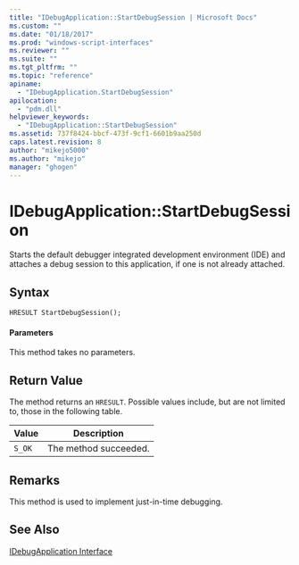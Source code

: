 ```yaml
---
title: "IDebugApplication::StartDebugSession | Microsoft Docs"
ms.custom: ""
ms.date: "01/18/2017"
ms.prod: "windows-script-interfaces"
ms.reviewer: ""
ms.suite: ""
ms.tgt_pltfrm: ""
ms.topic: "reference"
apiname: 
  - "IDebugApplication.StartDebugSession"
apilocation: 
  - "pdm.dll"
helpviewer_keywords: 
  - "IDebugApplication::StartDebugSession"
ms.assetid: 737f8424-bbcf-473f-9cf1-6601b9aa250d
caps.latest.revision: 8
author: "mikejo5000"
ms.author: "mikejo"
manager: "ghogen"
---
```

# IDebugApplication::StartDebugSession
Starts the default debugger integrated development environment (IDE) and attaches a debug session to this application, if one is not already attached.  
  
## Syntax  
  
```  
HRESULT StartDebugSession();  
```  
  
#### Parameters  
 This method takes no parameters.  
  
## Return Value  
 The method returns an `HRESULT`. Possible values include, but are not limited to, those in the following table.  
  
|Value|Description|  
|-----------|-----------------|  
|`S_OK`|The method succeeded.|  
  
## Remarks  
 This method is used to implement just-in-time debugging.  
  
## See Also  
 [IDebugApplication Interface](../../winscript/reference/idebugapplication-interface.md)